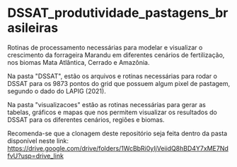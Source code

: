# DSSAT_produtividade_pastagens_brasileiras
Rotinas de processamento necessárias para modelar e visualizar o crescimento da forrageira Marandu em diferentes cenários de fertilização, nos biomas Mata Atlântica, Cerrado e Amazônia.

Na pasta "DSSAT", estão os arquivos e rotinas necessárias para rodar o DSSAT para os 9873 pontos do grid que possuem algum pixel de pastagem, segundo o dado do LAPIG (2021).

Na pasta "visualizacoes" estão as rotinas necessárias para gerar as tabelas, gráficos e mapas que nos permitem visualizar os resultados do DSSAT para os diferentes cenários, regiões e biomas.

Recomenda-se que a clonagem deste repositório seja feita dentro da pasta disponível neste link: https://drive.google.com/drive/folders/1WcBbRi0yIjVeiidQ8hBD4Y7xME7NdfvU?usp=drive_link
